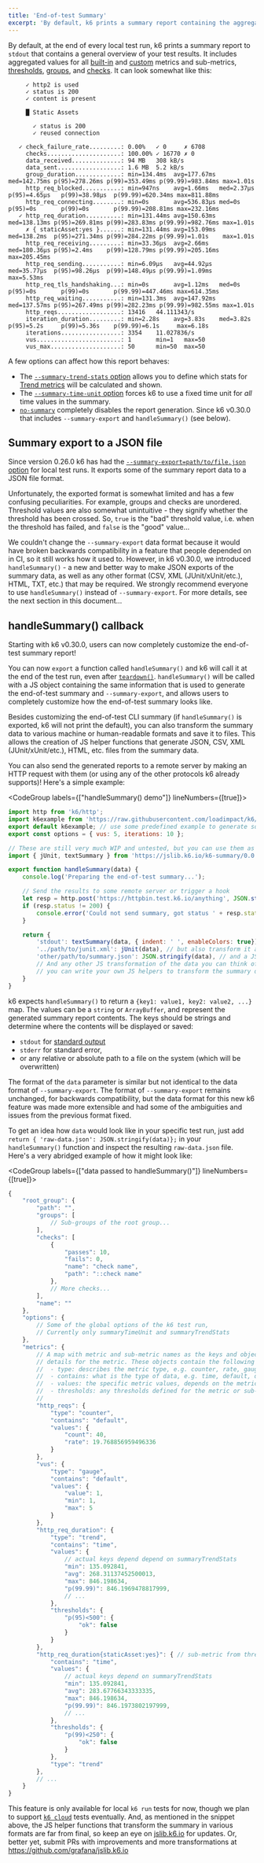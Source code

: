 ```yaml
---
title: 'End-of-test Summary'
excerpt: 'By default, k6 prints a summary report containing the aggregated results at the end of the test. Since k6 v0.30.0, the new `handleSummary()` callback allows the report to be completely customized, including the generation and saving of JSON, HTML, XML (e.g. JUnit), etc. reports to files.'
---
```


By default, at the end of every local test run, k6 prints a summary report to `stdout` that contains a general overview of your test results. It includes aggregated values for all [built-in](/using-k6/metrics#built-in-metrics) and [custom](/using-k6/metrics#custom-metrics) metrics and sub-metrics, [thresholds](/using-k6/thresholds), [groups](/using-k6/tags-and-groups#groups), and [checks](/using-k6/checks). It can look somewhat like this:

<CodeGroup labels={[]}>

```
     ✓ http2 is used
     ✓ status is 200
     ✓ content is present

     █ Static Assets

       ✓ status is 200
       ✓ reused connection

   ✓ check_failure_rate.........: 0.00%   ✓ 0     ✗ 6708
     checks.....................: 100.00% ✓ 16770 ✗ 0
     data_received..............: 94 MB   308 kB/s
     data_sent..................: 1.6 MB  5.2 kB/s
     group_duration.............: min=134.4ms  avg=177.67ms med=142.75ms p(95)=278.26ms p(99)=353.49ms p(99.99)=983.84ms max=1.01s
     http_req_blocked...........: min=947ns    avg=1.66ms   med=2.37µs   p(95)=4.65µs   p(99)=38.98µs  p(99.99)=620.34ms max=811.88ms
     http_req_connecting........: min=0s       avg=536.83µs med=0s       p(95)=0s       p(99)=0s       p(99.99)=208.81ms max=232.16ms
   ✓ http_req_duration..........: min=131.44ms avg=150.63ms med=138.13ms p(95)=269.81ms p(99)=283.83ms p(99.99)=982.76ms max=1.01s
     ✗ { staticAsset:yes }......: min=131.44ms avg=153.09ms med=138.2ms  p(95)=271.34ms p(99)=284.22ms p(99.99)=1.01s    max=1.01s
     http_req_receiving.........: min=33.36µs  avg=2.66ms   med=180.36µs p(95)=2.4ms    p(99)=128.79ms p(99.99)=205.16ms max=205.45ms
     http_req_sending...........: min=6.09µs   avg=44.92µs  med=35.77µs  p(95)=98.26µs  p(99)=148.49µs p(99.99)=1.09ms   max=5.53ms
     http_req_tls_handshaking...: min=0s       avg=1.12ms   med=0s       p(95)=0s       p(99)=0s       p(99.99)=447.46ms max=614.35ms
     http_req_waiting...........: min=131.3ms  avg=147.92ms med=137.57ms p(95)=267.49ms p(99)=282.23ms p(99.99)=982.55ms max=1.01s
     http_reqs..................: 13416   44.111343/s
     iteration_duration.........: min=2.28s    avg=3.83s    med=3.82s    p(95)=5.2s     p(99)=5.36s    p(99.99)=6.1s     max=6.18s
     iterations.................: 3354    11.027836/s
     vus........................: 1       min=1   max=50
     vus_max....................: 50      min=50  max=50
```

</CodeGroup>

A few options can affect how this report behaves:
- The [`--summary-trend-stats` option](/using-k6/options#summary-trend-stats) allows you to define which stats for [Trend metrics](/javascript-api/k6-metrics/trend) will be calculated and shown.
- The [`--summary-time-unit` option](/using-k6/options#summary-time-unit) forces k6 to use a fixed time unit for _all_ time values in the summary.
- [`no-summary`](/using-k6/options#no-summary) completely disables the report generation. Since k6 v0.30.0 that includes `--summary-export` and `handleSummary()` (see below).

## Summary export to a JSON file

Since version 0.26.0 k6 has had the [`--summary-export=path/to/file.json` option](/using-k6/options#summary-export) for local test runs. It exports some of the summary report data to a JSON file format.

Unfortunately, the exported format is somewhat limited and has a few confusing peculiarities. For example, groups and checks are unordered. Threshold values are also somewhat unintuitive - they signify whether the threshold has been crossed. So, `true` is the "bad" threshold value, i.e. when the threshold has failed, and `false` is the "good" value...

We couldn't change the `--summary-export` data format because it would have broken backwards compatibility in a feature that people depended on in CI, so it still works how it used to. However, in k6 v0.30.0, we introduced `handleSummary()` - a new and better way to make JSON exports of the summary data, as well as any other format (CSV, XML (JUnit/xUnit/etc.), HTML, TXT, etc.) that may be required. We strongly recommend everyone to use `handleSummary()` instead of `--summary-export`. For more details, see the next section in this document...

## handleSummary() callback

Starting with k6 v0.30.0, users can now completely customize the end-of-test summary report!

You can now `export` a function called `handleSummary()` and k6 will call it at the end of the test run, even after [`teardown()`](/using-k6/test-life-cycle#setup-and-teardown-stages). `handleSummary()` will be called with a JS object containing the same information that is used to generate the end-of-test summary and `--summary-export`, and allows users to completely customize how the end-of-test summary looks like.

Besides customizing the end-of-test CLI summary (if `handleSummary()` is exported, k6 will not print the default), you can also transform the summary data to various machine or human-readable formats and save it to files. This allows the creation of JS helper functions that generate JSON, CSV, XML (JUnit/xUnit/etc.), HTML, etc. files from the summary data.

You can also send the generated reports to a remote server by making an HTTP request with them (or using any of the other protocols k6 already supports)! Here's a simple example:


<CodeGroup labels={["handleSummary() demo"]} lineNumbers={[true]}>

```javascript
import http from 'k6/http';
import k6example from 'https://raw.githubusercontent.com/loadimpact/k6/master/samples/thresholds_readme_example.js';
export default k6example; // use some predefined example to generate some data
export const options = { vus: 5, iterations: 10 };

// These are still very much WIP and untested, but you can use them as is or write your own!
import { jUnit, textSummary } from 'https://jslib.k6.io/k6-summary/0.0.1/index.js';

export function handleSummary(data) {
    console.log('Preparing the end-of-test summary...');

    // Send the results to some remote server or trigger a hook
    let resp = http.post('https://httpbin.test.k6.io/anything', JSON.stringify(data));
    if (resp.status != 200) {
        console.error('Could not send summary, got status ' + resp.status);
    }

    return {
        'stdout': textSummary(data, { indent: ' ', enableColors: true}), // Show the text summary to stdout...
        '../path/to/junit.xml': jUnit(data), // but also transform it and save it as a JUnit XML...
        'other/path/to/summary.json': JSON.stringify(data), // and a JSON with all the details...
        // And any other JS transformation of the data you can think of,
        // you can write your own JS helpers to transform the summary data however you like!
    }
}
```

</CodeGroup>


k6 expects `handleSummary()` to return a `{key1: value1, key2: value2, ...}` map. The values can be a `string` or `ArrayBuffer`, and represent the generated summary report contents. The keys should be strings and determine where the contents will be displayed or saved:
- `stdout` for [standard output](https://en.wikipedia.org/wiki/Standard_streams)
- `stderr` for standard error,
- or any relative or absolute path to a file on the system (which will be overwritten)

The format of the `data` parameter is similar but not identical to the data format of `--summary-export`. The format of `--summary-export` remains unchanged, for backwards compatibility, but the data format for this new k6 feature was made more extensible and had some of the ambiguities and issues from the previous format fixed.

To get an idea how `data` would look like in your specific test run, just add `return { 'raw-data.json': JSON.stringify(data)};` in your `handleSummary()` function and inspect the resulting `raw-data.json` file. Here's a very abridged example of how it might look like:

<CodeGroup labels={["data passed to handleSummary()"]} lineNumbers={[true]}>

```javascript
{
    "root_group": {
        "path": "",
        "groups": [
            // Sub-groups of the root group...
        ],
        "checks": [
            {
                "passes": 10,
                "fails": 0,
                "name": "check name",
                "path": "::check name"
            },
            // More checks...
        ],
        "name": ""
    },
    "options": {
        // Some of the global options of the k6 test run,
        // Currently only summaryTimeUnit and summaryTrendStats
    },
    "metrics": {
        // A map with metric and sub-metric names as the keys and objects with
        // details for the metric. These objects contain the following keys:
        //  - type: describes the metric type, e.g. counter, rate, gauge, trend
        //  - contains: what is the type of data, e.g. time, default, data
        //  - values: the specific metric values, depends on the metric type
        //  - thresholds: any thresholds defined for the metric or sub-metric
        //
        "http_reqs": {
            "type": "counter",
            "contains": "default",
            "values": {
                "count": 40,
                "rate": 19.768856959496336
            }
        },
        "vus": {
            "type": "gauge",
            "contains": "default",
            "values": {
                "value": 1,
                "min": 1,
                "max": 5
            }
        },
        "http_req_duration": {
            "type": "trend",
            "contains": "time",
            "values": {
                // actual keys depend depend on summaryTrendStats
                "min": 135.092841,
                "avg": 268.31137452500013,
                "max": 846.198634,
                "p(99.99)": 846.1969478817999,
                // ...
            },
            "thresholds": {
                "p(95)<500": {
                    "ok": false
                }
            }
        },
        "http_req_duration{staticAsset:yes}": { // sub-metric from threshold
            "contains": "time",
            "values": {
                // actual keys depend on summaryTrendStats
                "min": 135.092841,
                "avg": 283.67766343333335,
                "max": 846.198634,
                "p(99.99)": 846.1973802197999,
                // ...
            },
            "thresholds": {
                "p(99)<250": {
                    "ok": false
                }
            },
            "type": "trend"
        },
        // ...
    }
}
```

</CodeGroup>

This feature is only available for local `k6 run` tests for now, though we plan to support [`k6 cloud`](https://k6.io/docs/cloud) tests eventually. And, as mentioned in the snippet above, the JS helper functions that transform the summary in various formats are far from final, so keep an eye on [jslib.k6.io](https://jslib.k6.io/) for updates. Or, better yet, submit PRs with improvements and more transformations at https://github.com/grafana/jslib.k6.io
